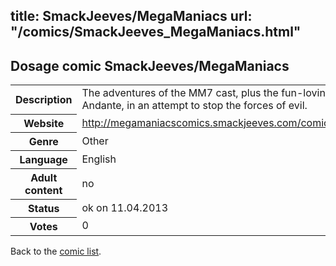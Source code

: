title: SmackJeeves/MegaManiacs
url: "/comics/SmackJeeves_MegaManiacs.html"
---
Dosage comic SmackJeeves/MegaManiacs
-----------------------------------------

<table class="comicinfo">
<tr>
<th>Description</th><td>The adventures of the MM7 cast, plus the fun-loving Andante, in an attempt to stop the forces of evil.</td>
</tr>
<tr>
<th>Website</th><td><a href="http://megamaniacscomics.smackjeeves.com/comics/">http://megamaniacscomics.smackjeeves.com/comics/</a></td>
</tr>
<tr>
<th>Genre</th><td>Other</td>
</tr>
<tr>
<th>Language</th><td>English</td>
</tr>
<tr>
<th>Adult content</th><td>no</td>
</tr>
<tr>
<th>Status</th><td>ok on 11.04.2013</td>
</tr>
<tr>
<th>Votes</th><td>0</div></td>
</tr>
</table>

Back to the [comic list](../comic-index.html).
